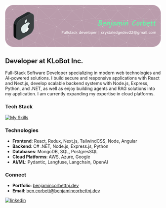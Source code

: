 ![Header](./assets/ben-corbett-header.png)

## Developer at KLoBot Inc.

Full-Stack Software Developer specializing in modern web technologies and AI-powered solutions. I build secure and responsive applications with React and Next.js, develop scalable backend systems with Node.js, Express, Python, and .NET, as well as enjoy building agents and RAG solutions into my application. I am currently expanding my expertise in cloud platforms.

### Tech Stack
[![My Skills](https://skillicons.dev/icons?i=react,redux,nodejs,nextjs,express,mongodb,tailwind,bootstrap,js,css,cs,dotnet,python,windows,aws,azure&perline=6)](https://skillicons.dev)

### Technologies
- **Frontend**: React, Redux, Next.js, TailwindCSS, Node, Angular
- **Backend**: C# .NET, Node.js, Express.js, Python
- **Databases**: MongoDB, SQL, PostgresSQL
- **Cloud Platforms**: AWS, Azure, Google
- **AI/ML**: Pydantic, Langfuse, Langchain, OpenAI

### Connect
- **Portfolio**: [benjamincorbettnj.dev](https://www.benjamincorbettnj.dev/)
- **Email**: ben.corbett@benjamincorbettnj.dev

[<img src='https://cdn.jsdelivr.net/npm/simple-icons@3.0.1/icons/linkedin.svg' alt='linkedin' height='40'>](https://www.linkedin.com/in/benjamin-corbett-84822424a)

